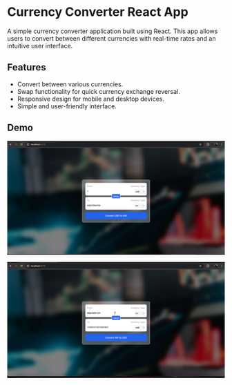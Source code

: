 # Currency Converter React App

A simple currency converter application built using React. This app allows users to convert between different currencies with real-time rates and an intuitive user interface.

## Features
- Convert between various currencies.
- Swap functionality for quick currency exchange reversal.
- Responsive design for mobile and desktop devices.
- Simple and user-friendly interface.

## Demo

![Screenshot 1](./screenshots/ss1.png)


![Screenshot 2](./screenshots/ss2.png)
